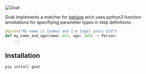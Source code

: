 ![Goat](https://cloud.githubusercontent.com/assets/831374/7931713/d42b7f4a-090a-11e5-8b74-c96391a9503b.png)

Goat implements a matcher for [behave](https://github.com/behave/behave) wich uses python3 function annotations for specifiying parameter types in step definitions.

```python
@given("My name is {name} and I'm {age} years old")
def my_name_and_age(name: str, age: int) -> Person:
    ...
```

## Installation
```
pip install goat
```
